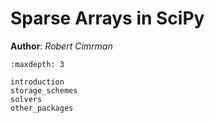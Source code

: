 # Sparse Arrays in SciPy

**Author**: *Robert Cimrman*

```{toctree}
:maxdepth: 3

introduction
storage_schemes
solvers
other_packages
```

